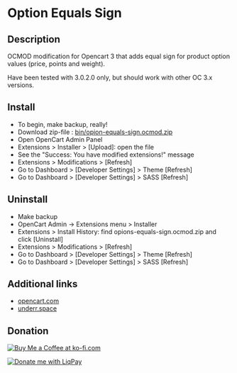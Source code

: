 # Option Equals Sign

## Description
OCMOD modification for Opencart 3 that adds equal sign for product option values (price, points and weight).

Have been tested with 3.0.2.0 only, but should work with other OC 3.x versions.

## Install
* To begin, make backup, really!
* Download zip-file : [bin/opion-equals-sign.ocmod.zip](https://github.com/underr-ua/ocmod-option-equals-sign/raw/master/bin/options-equals-sign.ocmod.zip)
* Open OpenCart Admin Panel
* Extensions > Installer > [Upload]: open the file
* See the "Success: You have modified extensions!" message
* Extensions > Modifications > [Refresh]
* Go to Dashboard > [Developer Settings] > Theme [Refresh]
* Go to Dashboard > [Developer Settings] > SASS [Refresh]

## Uninstall
* Make backup
* OpenCart Admin -> Extensions menu > Installer
* Extensions > Install History: find opions-equals-sign.ocmod.zip and click [Uninstall]
* Extensions > Modifications > [Refresh]
* Go to Dashboard > [Developer Settings] > Theme [Refresh]
* Go to Dashboard > [Developer Settings] > SASS [Refresh]

## Additional links
* [opencart.com](https://www.opencart.com/index.php?route=marketplace/extension/info&extension_id=34383)
* [underr.space](https://underr.space/notes/projects/project-005.html)

## Donation
<a href='https://ko-fi.com/X8X290YA' target='_blank'><img src='https://image.ibb.co/hmWnnc/kofi.png' border='0' alt='Buy Me a Coffee at ko-fi.com'/></a>

<a href='https://www.liqpay.ua/en/checkout/card/underr' target='_blank'><img src='https://image.ibb.co/nA3HoS/liqpay.png' border='0' alt='Donate me with LiqPay'/></a>
